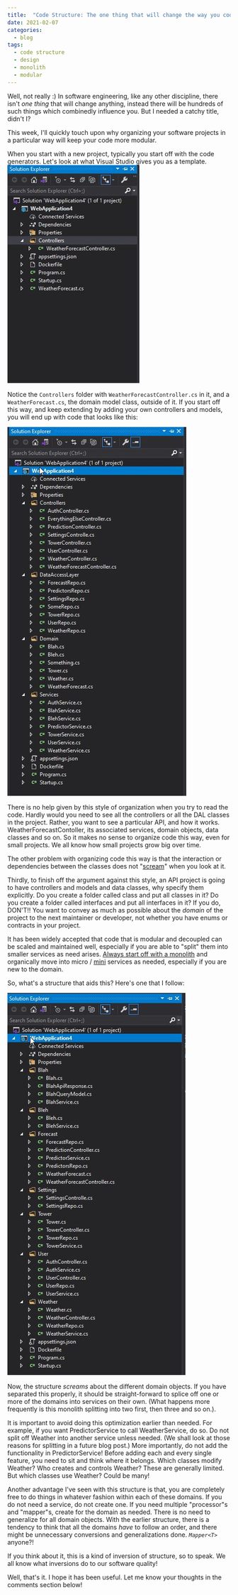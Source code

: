 ```yaml
---
title:  "Code Structure: The one thing that will change the way you code"
date: 2021-02-07
categories:
  - blog
tags:
  - code structure
  - design
  - monolith
  - modular
---
```


Well, not really :) In software engineering, like any other discipline, there isn't *one thing* that will change anything, instead there will be hundreds of such things which combinedly influence you. But I needed a catchy title, didn't I?

This week, I'll quickly touch upon why organizing your software projects in a particular way will keep your code more modular.

When you start with a new project, typically you start off with the code generators. Let's look at what Visual Studio gives you as a template.
![ProjStructure0](/assets/images/VS-NewProj.jpg)

Notice the `Controllers` folder with `WeatherForecastController.cs` in it, and a `WeatherForecast.cs`, the domain model class, outside of it. If you start off this way, and keep extending by adding your own controllers and models, you will end up with code that looks like this:

![ProjStructure1](/assets/images/VS-NewProj-Ext.jpg)

There is no help given by this style of organization when you try to read the code. Hardly would you need to see all the controllers or all the DAL classes in the project. Rather, you want to see a particular API, and how it works. WeatherForecastContoller, its associated services, domain objects, data classes and so on. So it makes no sense to organize code this way, even for small projects. We all know how small projects grow big over time.

The other problem with organizing code this way is that the interaction or dependencies between the classes does not "[scream](https://blog.cleancoder.com/uncle-bob/2011/09/30/Screaming-Architecture.html)" when you look at it.

Thirdly, to finish off the argument against this style, an API project is going to have controllers and models and data classes, why specify them explicitly. Do you create a folder called class and put all classes in it? Do you create a folder called interfaces and put all interfaces in it? If you do, DON'T!! You want to convey as much as possible about the *domain* of the project to the next maintainer or developer, not whether you have enums or contracts in your project.

It has been widely accepted that code that is modular and decoupled can be scaled and maintained well, especially if you are able to "split" them into smaller services as need arises. [Always start off with a monolith](https://codeopinion.com/start-with-a-monolith-not-microservices/) and organically move into micro / [mini](https://thenewstack.io/miniservices-a-realistic-alternative-to-microservices/) services as needed, especially if you are new to the domain.

So, what's a structure that aids this? Here's one that I follow:

![ProjStructure2](/assets/images/VS-NewProj-Ext2.jpg)

Now, the structure *screams* about the different domain objects. If you have separated this properly, it should be straight-forward to splice off one or more of the domains into services on their own. (What happens more frequently is this monolith splitting into two first, then three and so on.).

It is important to avoid doing this optimization earlier than needed. For example, if you want PredictorService to call WeatherService, do so. Do not split off Weather into another service unless needed. (We shall look at those reasons for splitting in a future blog post.) More importantly, do not add the functionality in PredictorService! Before adding each and every single feature, you need to sit and think where it belongs. Which classes modify Weather? Who creates and controls Weather? These are generally limited. But which classes use Weather? Could be many!

Another advantage I've seen with this structure is that, you are completely free to do things in whatever fashion within each of these domains. If you do not need a service, do not create one. If you need multiple "processor"s and "mapper"s, create for the domain as needed. There is no need to generalize for all domain objects. With the earlier structure, there is a tendency to think that all the domains *have* to follow an order, and there might be unnecessary conversions and generalizations done. *`Mapper<T>`* anyone?!

If you think about it, this is a kind of inversion of structure, so to speak. We all know what inversions do to our software quality!

Well, that's it. I hope it has been useful. Let me know your thoughts in the comments section below!
